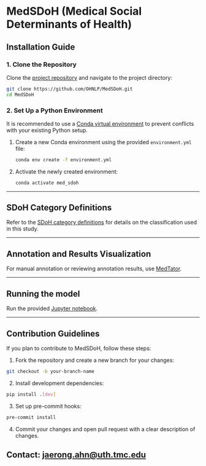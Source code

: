 # MedSDoH (Medical Social Determinants of Health)

## Installation Guide

### 1. Clone the Repository

Clone the [project repository](https://github.com/OHNLP/MedSDoH) and navigate to the project directory:

```bash
git clone https://github.com/OHNLP/MedSDoH.git
cd MedSDoH
```

### 2. Set Up a Python Environment

It is recommended to use a [Conda virtual environment](https://docs.conda.io/en/latest/miniconda.html) to prevent conflicts with your existing Python setup.

1. Create a new Conda environment using the provided `environment.yml` file:

   ```bash
   conda env create -f environment.yml
   ```

2. Activate the newly created environment:

   ```bash
   conda activate med_sdoh
   ```

---

## SDoH Category Definitions

Refer to the [SDoH category definitions](https://github.com/OHNLP/MedSDoH/wiki/SDoH-category-definition) for details on the classification used in this study.

---

## Annotation and Results Visualization

For manual annotation or reviewing annotation results, use [MedTator](https://medtator.ohnlp.org/).

---

## Running the model

Run the provided [Jupyter notebook](https://github.com/OHNLP/MedSDoH/blob/ce84a921b63a89b66fe1c6da0f9e630a4e29fbbf/notebooks/run_model.ipynb).

---

## Contribution Guidelines

If you plan to contribute to MedSDoH, follow these steps:

1. Fork the repository and create a new branch for your changes:

```bash
git checkout -b your-branch-name
```

2. Install development dependencies:

```bash
pip install .[dev]
```

3. Set up pre-commit hooks:

```bash
pre-commit install
```

4. Commit your changes and open pull request with a clear description of changes.

## Contact: jaerong.ahn@uth.tmc.edu
